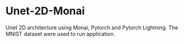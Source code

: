 # Unet-2D-Monai
Unet 2D architecture using Monai, Pytorch and Pytorch Lightning. The MNIST dataset were used to run application.
